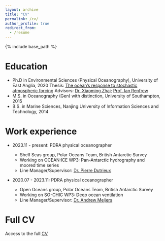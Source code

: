 ```yaml
---
layout: archive
title: "CV"
permalink: /cv/
author_profile: true
redirect_from:
  - /resume
---
```


{% include base_path %}

Education
======
* Ph.D in Environmental Sciences (Physical Oceanography), University of East Anglia, 2020
  Thesis: [The ocean’s response to stochastic atmospheric forcing](https://ueaeprints.uea.ac.uk/id/eprint/81487/)
  Advisors: [Dr. Xiaoming Zhai](https://research-portal.uea.ac.uk/en/persons/xiaoming-zhai); [Prof. Ian Renfrew](https://research-portal.uea.ac.uk/en/persons/ian-renfrew)
* M.S. in Oceanography (Gen) with distinction, University of Southampton, 2015
* B.S. in Marine Sciences, Nanjing University of Information Sciences and Technology, 2014

Work experience
======
* 2023.11 - present: PDRA physical oceanographer
  * Shelf Seas group, Polar Oceans Team, British Antarctic Survey
  * Working on OCEAN:ICE WP3: Pan-Antarctic hydrography and moored time series
  * Line Manager/Supervisor: [Dr. Pierre Dutrieux](https://www.bas.ac.uk/profile/pitr1/)
    
* 2020.07 - 2023.11: PDRA physical oceanographer
  * Open Oceans group, Polar Oceans Team, British Antarctic Survey
  * Working on SO-CHIC WP3: Deep ocean ventilation
  * Line Manager/Supervisor: [Dr. Andrew Meijers](https://www.bas.ac.uk/profile/andmei/)
  
Full CV
======
Access to the full [CV](https://drive.google.com/file/d/1haxMyxIMQy1svYgj2eHBFOOVrdA2rJdU/view?usp=sharing)

